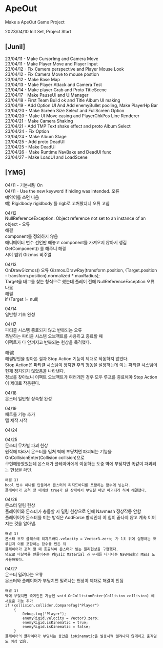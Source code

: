 # ApeOut
Make a ApeOut Game Project

2023/04/10 Init Set, Project Start


## [Junil]
23/04/11 - Make CursorImg and Camera Move    
23/04/11 - Make Player Move and Player Input    
23/04/12 - Fix Camera perspective and Player Mouse Look    
23/04/12 - Fix Camera Move to mouse postion    
23/04/12 - Make Base Map    
23/04/13 - Make Player Attack and Camera Test    
23/04/14 - Make player Grab and Proto TitleScene    
23/04/17 - Make PauseUI and UIManager    
23/04/18 - First Team Build ok and Title Album UI making    
23/04/19 - Add Option UI And Add enemyBullet pooling, Make PlayerHp Bar    
23/04/20 - Make Screen Size Select and FullScreen Option    
23/04/20 - Make UI Move easing and PlayerChkPos Line Renderer    
23/04/21 - Make Camera Shaking    
23/04/21 - Add TMP Text shake effect and proto Album Select    
23/04/24 - Fix Option    
23/04/24 - Make Album Stage    
23/04/25 - Add proto DeadUI    
23/04/25 - Make DeadUI    
23/04/26 - Make Runtime NavBake and DeadUI func    
23/04/27 - Make LoadUI and LoadScene    


## [YMG]
04/11 - 기본세팅 On    
04/11 - Use the new keyword if hiding was intended. 오류    
예약어를 쓰면 나옴    
예) Rigidbody rigidbody 를 rigb로 고쳐봤더니 오류 고침    

04/12    
NullReferenceException: Object reference not set to an instance of an object - 오류    
해결    
component를 정의하지 않음    
애니메이터 변수 선언만 해놓고 component를 가져오지 않아서 생김    
GetComponent<Animator>() 를 해주니 해결    
시야 범위 Gizmos 비주얼    

04/13    
OnDrawGizmos() 오류
Gizmos.DrawRay(transform.position, (Target.position - transform.position).normalized * maxRadius);    
Target을 태그를 찾는 형식으로 했는데 플레이 전에 NullReferenceException 오류 나옴    
해결    
if (Target != null)    
    
04/14    
일반형 기초 완성  

04/17    
파티클 시스템 종료되지 않고 반복되는 오류    
폭발하는 파티클 시스템 오브젝트를 사용하고 종료할 때    
이펙트가 다 안꺼지고 반복되는 현상을 목격했다.    

해결)    
해결방안을 찾아본 결과 Stop Action 기능이 제대로 작동하지 않았다.    
Stop Action은 파티클 시스템이 정지한 후의 행동을 설정하는데 이는 파티클 시스템이 현재 정지되지 않았음을 나타낸다.    
정보를 찾아보니 이펙트 오브젝트가 여러개인 경우 모두 루프를 종료해야 Stop Action이 제대로 작동된다.    
    
04/18    
몬스터 일반형 상속형 완성    

04/19    
패트롤 기능 추가    
맵 제작 시작    
    
04/24

04/25    
    몬스터 무차별 파괴 현상    
    원작에 따라서 몬스터를 밀쳐 벽에 부딯치면 파괴되는 기능을 OnCollisionEnter(Collision collision)으로    
    구현해놓았었는데 몬스터가 플레이어에게 이동하는 도중 벽에 부딪치면 똑같이 파괴되는 현상을 확인.    
        
    해결 1)    
    bool 변수 하나를 만들어서 몬스터의 리지드바디를 포함하는 함수에 넣는다.    
    플레이어가 공격 할 때에만 true가 된 상태에서 부딪칠 때만 파괴되게 하여 해결했다.        
    

04/26    
    몬스터 밀림 현상    
    플레이어와 몬스터가 충돌할 시 밀림 현상으로 인해 Navmesh 정상작동 안함    
    플레이어가 몬스터를 미는 방식은 AddForce 방식인데 이 힘이 끝나지 않고 계속 이어지는 것을 알아냄.    
        
    해결 1)    
    몬스터 부모 클래스에 리지드바디.velocity = Vector3.zero; 가 1초 뒤에 실행하는 코루틴과 이를 포함하는 함수를 만든 뒤    
    플레이어가 공격 할 때 호출하여 몬스터가 받는 물리현상을 구현했다.    
    덤으로 마찰력을 만들어주는 Physic Material 과 무게를 나타내는 NavMesh의 Mass 도 사용해봤다.    
        
04/27    
    몬스터 밀려나는 오류    
    몬스터와 플레이어가 부딪치면 밀려나는 현상이 제대로 해결이 안됨    
        
    해결 1)    
    벽에 부딪치면 죽게만든 기능인 void OnCollisionEnter(Collision collision) 에 새로운 기능 추가    
    if (collision.collider.CompareTag("Player") 
        {
            Debug.Log("Player");
            enemyRigid.velocity = Vector3.zero;
            enemyRigid.isKinematic = true;
            enemyRigid.isKinematic = false;
        }    
    플레이어의 콜라이더가 부딪치는 동안은 isKinematic을 발동시켜 밀려나지 않게하고 움직임도 이상 없음.    
    
    
    
    
